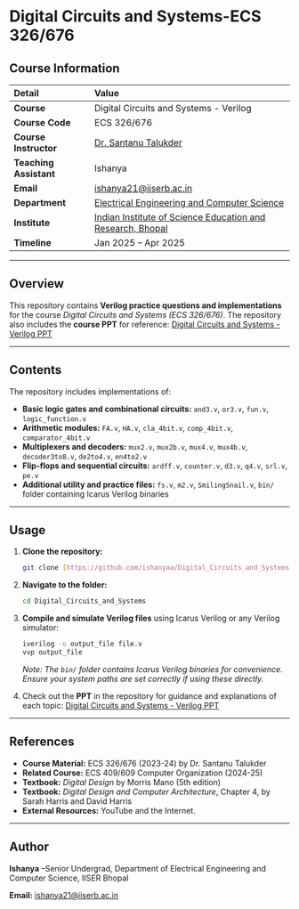# Digital Circuits and Systems-ECS 326/676

## Course Information

| Detail | Value |
| :--- | :--- |
| **Course** | Digital Circuits and Systems - Verilog |
| **Course Code** | ECS 326/676 |
| **Course Instructor** | [Dr. Santanu Talukder](https://sites.google.com/site/santanutalukderiiscnanoscience/principal-investigator) |
| **Teaching Assistant** | Ishanya |
| **Email** | [ishanya21@iiserb.ac.in](mailto:ishanya21@iiserb.ac.in) |
| **Department** | [Electrical Engineering and Computer Science](https://eecs.iiserb.ac.in/) |
| **Institute** | [Indian Institute of Science Education and Research, Bhopal](https://www.iiserb.ac.in/) |
| **Timeline** | Jan 2025 – Apr 2025 |

---

## Overview

This repository contains **Verilog practice questions and implementations** for the course *Digital Circuits and Systems (ECS 326/676)*.
The repository also includes the **course PPT** for reference: [Digital Circuits and Systems - Verilog PPT](https://github.com/ishanyaa/Digital_Circuits_and_Systems/blob/main/Ishanya_Verilog.pdf)

---

## Contents

The repository includes implementations of:

- **Basic logic gates and combinational circuits:** `and3.v`, `or3.v`, `fun.v`, `logic_function.v`  
- **Arithmetic modules:** `FA.v`, `HA.v`, `cla_4bit.v`, `comp_4bit.v`, `comparator_4bit.v`  
- **Multiplexers and decoders:** `mux2.v`, `mux2b.v`, `mux4.v`, `mux4b.v`, `decoder3to8.v`, `de2to4.v`, `en4to2.v`  
- **Flip-flops and sequential circuits:** `ardff.v`, `counter.v`, `d3.v`, `q4.v`, `srl.v`, `pe.v`  
- **Additional utility and practice files:** `fs.v`, `m2.v`, `SmilingSnail.v`, `bin/` folder containing Icarus Verilog binaries  

---

## Usage

1.  **Clone the repository:**
    ```bash
    git clone [https://github.com/ishanyaa/Digital_Circuits_and_Systems.git](https://github.com/ishanyaa/Digital_Circuits_and_Systems.git)
    ```
2.  **Navigate to the folder:**
    ```bash
    cd Digital_Circuits_and_Systems
    ```
3.  **Compile and simulate Verilog files** using Icarus Verilog or any Verilog simulator:
    ```bash
    iverilog -o output_file file.v
    vvp output_file
    ```
    *Note: The `bin/` folder contains Icarus Verilog binaries for convenience. Ensure your system paths are set correctly if using these directly.*

4.  Check out the **PPT** in the repository for guidance and explanations of each topic: [Digital Circuits and Systems - Verilog PPT](https://github.com/ishanyaa/Digital_Circuits_and_Systems/blob/main/Ishanya_Verilog.pdf)


---

## References

* **Course Material:** ECS 326/676 (2023-24) by Dr. Santanu Talukder
* **Related Course:** ECS 409/609 Computer Organization (2024-25)
* **Textbook:** *Digital Design* by Morris Mano (5th edition)
* **Textbook:** *Digital Design and Computer Architecture*, Chapter 4, by Sarah Harris and David Harris
* **External Resources:** YouTube and the Internet.
---

## Author

**Ishanya** –Senior Undergrad, Department of Electrical Engineering and Computer Science, IISER Bhopal

**Email:** [ishanya21@iiserb.ac.in](mailto:ishanya21@iiserb.ac.in)
